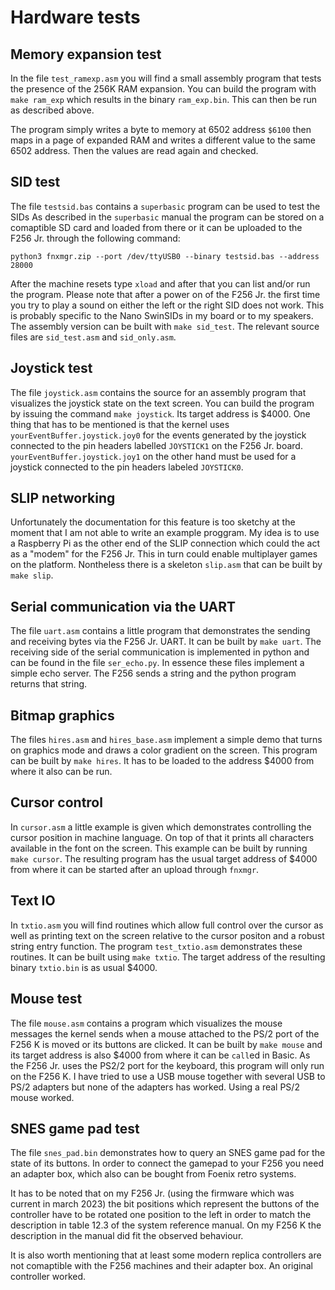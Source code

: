# Hardware tests

## Memory expansion test

In the file `test_ramexp.asm` you will find a small assembly program that tests the presence of the 256K RAM expansion. You can
build the program with `make ram_exp` which results in the binary `ram_exp.bin`. This can then be run as described above.

The program simply writes a byte to memory at 6502 address `$6100` then maps in a page of expanded RAM and writes a different 
value to the same 6502 address. Then the values are read again and checked.

## SID test

The file `testsid.bas` contains a `superbasic` program can be used to test the SIDs As described in the `superbasic` manual the program 
can be stored on a comaptible SD card and loaded from there or it can be uploaded to the F256 Jr. through the following command:

`python3 fnxmgr.zip --port /dev/ttyUSB0 --binary testsid.bas --address 28000`

After the machine resets type `xload` and after that you can list and/or run the program. Please note that after a power on of the F256 Jr.
the first time you try to play a sound on either the left or the right SID does not work. This is probably specific to the Nano SwinSIDs in 
my board or to my speakers. The assembly version can be built with `make sid_test`. The relevant source files are `sid_test.asm` and 
`sid_only.asm`. 

## Joystick test

The file `joystick.asm` contains the source for an assembly program that visualizes the joystick state on the text screen. You can build
the program by issuing the command `make joystick`. Its target address is $4000. One thing that has to be mentioned is that the kernel
uses `yourEventBuffer.joystick.joy0` for the events generated by the joystick connected to the pin headers labelled `JOYSTICK1` on the 
F256 Jr. board. `yourEventBuffer.joystick.joy1` on the other hand must be used for a joystick connected to the pin headers labeled 
`JOYSTICK0`.

## SLIP networking

Unfortunately the documentation for this feature is too sketchy at the moment that I am not able to write an example proggram. My idea
is to use a Raspberry Pi as the other end of the SLIP connection which could the act as a "modem" for the F256 Jr. This in turn could
enable multiplayer games on the platform. Nontheless there is a skeleton `slip.asm` that can be built by `make slip`.

## Serial communication via the UART

The file `uart.asm` contains a little program that demonstrates the sending and receiving bytes via the F256 Jr. UART. It
can be built by `make uart`. The receiving side of the serial communication is implemented in python and can be found in the file 
`ser_echo.py`. In essence these files implement a simple echo server. The F256 sends a string and the python program returns that
string.

## Bitmap graphics

The files `hires.asm` and  `hires_base.asm` implement a simple demo that turns on graphics mode and draws a color gradient on the screen.
This program can be built by `make hires`. It has to be loaded to the address $4000 from where it also can be run.

## Cursor control

In `cursor.asm` a little example is given which demonstrates controlling the cursor position in machine language. On top of that it
prints all characters available in the font on the screen. This example can be built by running `make cursor`. The resulting program
has the usual target address of $4000 from where it can be started after an upload through `fnxmgr`.

## Text IO
In `txtio.asm` you will find routines which allow full control over the cursor as well as printing text on the screen relative to the
cursor positon and a robust string entry function. The program `test_txtio.asm` demonstrates these routines. It can be built using
`make txtio`. The target address of the resulting binary `txtio.bin` is as usual $4000.

## Mouse test

The file `mouse.asm` contains a program which visualizes the mouse messages the kernel sends when a mouse attached to the PS/2 port 
of the F256 K is moved or its buttons are clicked. It can be built by `make mouse` and its target address is also $4000 from where it
can be `call`ed in Basic. As the F256 Jr. uses the PS2/2 port for the keyboard, this program will only run on the F256 K. I have tried 
to use a USB mouse together with several USB to PS/2 adapters but none of the adapters has worked. Using a real PS/2 mouse worked.

## SNES game pad test   

The file `snes_pad.bin` demonstrates how to query an SNES game pad for the state of its buttons. In order to connect the gamepad 
to your F256 you need an adapter box, which also can be bought from  Foenix retro systems.

It has to be noted that on my F256 Jr. (using the firmware which was current in march 2023) the bit positions which represent the
buttons of the controller have to be rotated one position to the left in order to match the description in table 12.3 of the system
reference manual. On my F256 K the description in the manual did fit the observed behaviour. 

It is also worth mentioning that at least some modern replica controllers are not comaptible with the F256 machines and their adapter
box. An original controller worked.